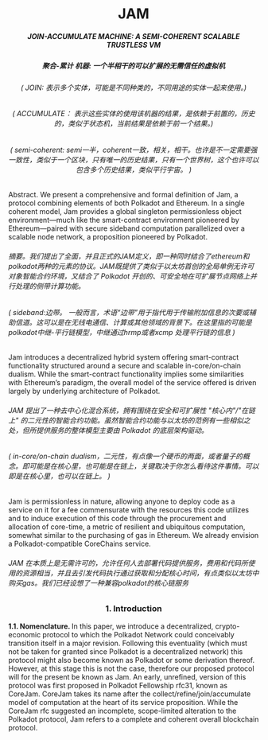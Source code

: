 <h1 align="center">JAM</h1>

<h5 align="center">JOIN-ACCUMULATE MACHINE: A SEMI-COHERENT SCALABLE TRUSTLESS VM</h5>
<h5 align="center">聚合-累计 机器: 一个半相干的可以扩展的无需信任的虚拟机 </h5>
<h6 align="center">( JOIN: 表示多个实体，可能是不同种类的，不同用途的实体一起来使用。)</h6>
<h6 align="center">( ACCUMULATE： 表示这些实体的使用该机器的结果，是依赖于前置的，历史的，类似于状态机，当前结果是依赖于前一个结果。)</h6>
<h6 align="center">( semi-coherent: semi一半，coherent一致，相关，相干。也许是不一定需要强一致性，类似于一个区块，只有唯一的历史结果，只有一个世界树，这个也许可以包含多个历史结果，类似平行宇宙。 )</h6>

<p>Abstract. We present a comprehensive and formal definition of Jam, a protocol combining elements of both Polkadot
and Ethereum. In a single coherent model, Jam provides a global singleton permissionless object environment—much
like the smart-contract environment pioneered by Ethereum—paired with secure sideband computation parallelized
over a scalable node network, a proposition pioneered by Polkadot.</p>
<h6>摘要。我们提出了全面，并且正式的JAM定义，即一种同时结合了ethereum和polkadot两种的元素的协议。JAM既提供了类似于以太坊首创的全局单例无许可对象智能合约环境，又结合了 Polkadot 开创的、可安全地在可扩展节点网络上并行处理的侧带计算功能。</h6>
<h6>( sideband:边带。 一般而言，术语“边带”用于指代用于传输附加信息的次要或辅助信道。这可以是在无线电通信、计算或其他领域的背景下。在这里指的可能是polkadot中继-平行链模型，中继通过hrmp或者xcmp 处理平行链的信息 )</h6>
<p>Jam introduces a decentralized hybrid system offering smart-contract functionality structured around a secure and
scalable in-core/on-chain dualism. While the smart-contract functionality implies some similarities with Ethereum’s
paradigm, the overall model of the service offered is driven largely by underlying architecture of Polkadot.</p>
<h6>JAM 提出了一种去中心化混合系统，拥有围绕在安全和可扩展性 "核心内"/"在链上" 的二元性的智能合约功能。虽然智能合约功能与以太坊的范例有一些相似之处，但所提供服务的整体模型主要由 Polkadot 的底层架构驱动。</h6>
<h6> ( in-core/on-chain dualism，二元性，有点像一个硬币的两面，或者量子的概念。即可能是在核心里，也可能是在链上，关键取决于你怎么看待这件事情。可以即是在核心里，也可以在链上。 )</h6>
<p>Jam is permissionless in nature, allowing anyone to deploy code as a service on it for a fee commensurate with the
resources this code utilizes and to induce execution of this code through the procurement and allocation of core-time,
a metric of resilient and ubiquitous computation, somewhat similar to the purchasing of gas in Ethereum. We already
envision a Polkadot-compatible CoreChains service.</p>
<h6> JAM 在本质上是无需许可的，允许任何人去部署代码提供服务，费用和代码所使用的资源相当，并且去引发代码执行通过获取和分配核心时间，有点类似以太坊中购买gas。我们已经设想了一种兼容polkadot的核心链服务</h6>


<h3 align="center"> 1. Introduction </h3>

<p><strong>1.1. Nomenclature. </strong>In this paper, we introduce a decentralized, crypto-economic protocol to which the Polkadot Network could conceivably transition itself in a major revision. Following this eventuality (which must not be taken for granted since Polkadot is a decentralized network) this protocol might also become known as Polkadot or some derivation thereof. However, at this stage this is not the case, therefore our proposed protocol will for the present be known as Jam. An early, unrefined, version of this protocol was first proposed in Polkadot Fellowship rfc31, known as CoreJam. CoreJam takes its name after the collect/refine/join/accumulate model of computation at the heart of its service proposition. While the CoreJam rfc suggested an incomplete, scope-limited alteration to the Polkadot protocol, Jam refers to a complete and coherent overall blockchain protocol.</p>
